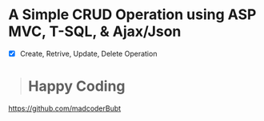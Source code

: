 # A Simple CRUD Operation using ASP MVC, T-SQL, & Ajax/Json
- [x] Create, Retrive, Update, Delete Operation
> # Happy Coding
https://github.com/madcoderBubt
